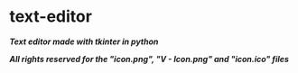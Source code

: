 # text-editor

***Text editor made with tkinter in python***

***All rights reserved for the "icon.png", "V - Icon.png" and "icon.ico" files***
